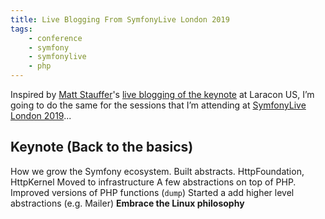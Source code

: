 ```yaml
---
title: Live Blogging From SymfonyLive London 2019
tags:
    - conference
    - symfony
    - symfonylive
    - php
---
```

Inspired by [Matt Stauffer](https://twitter.com/stauffermatt)'s [live blogging of the keynote](https://mattstauffer.com/blog/introducing-laravel-vapor) at Laracon US, I’m going to do the same for the sessions that I’m attending at [SymfonyLive London 2019](https://london2019.live.symfony.com)...

## Keynote (Back to the basics)

How we grow the Symfony ecosystem. Built abstracts.
HttpFoundation, HttpKernel
Moved to infrastructure
A few abstractions on top of PHP. Improved versions of PHP functions (`dump`)
Started a add higher level abstractions (e.g. Mailer)
**Embrace the Linux philosophy**
